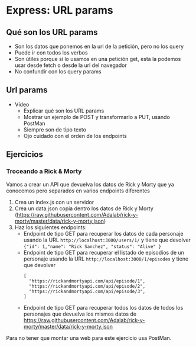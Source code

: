 # Express: URL params

## Qué son los URL params

- Son los datos que ponemos en la url de la petición, pero no los query
- Puede ir con todos los verbos
- Son útiles porque si lo usamos en una petición get, esta la podemos usar desde fetch o desde la url del navegador
- No confundir con los query params

## Url params

- Vídeo
   - Explicar qué son los URL params
   - Mostrar un ejemplo de POST y transformarlo a PUT, usando PostMan
   - Siempre son de tipo texto
   - Ojo cuidado con el orden de los endpoints

## Ejercicios

### Troceando a Rick & Morty

Vamos a crear un API que devuelva los datos de Rick y Morty que ya conocemos pero separados en varios endpoints diferentes

1. Crea un index.js con un servidor
1. Crea un data.json copia dentro los datos de Rick y Morty (https://raw.githubusercontent.com/Adalab/rick-y-morty/master/data/rick-y-morty.json)
1. Haz los siguientes endpoints:
   - Endpoint de tipo GET para recuperar los datos de cada personaje usando la URL `http://localhost:3000/users/1/` y tiene que devolver `{"id": 1,"name": "Rick Sanchez", "status": "Alive" }`
   - Endpoint de tipo GET para recuperar el listado de episodios de un personaje usando la URL `http://localhost:3000/1/episodes` y tiene que devolver
     ```
     [
       "https://rickandmortyapi.com/api/episode/1",
       "https://rickandmortyapi.com/api/episode/2",
       "https://rickandmortyapi.com/api/episode/3",
     ]
     ```
    - Endpoint de tipo GET para recuperar todos los datos de todos los personajes que devuelva los mismos datos de https://raw.githubusercontent.com/Adalab/rick-y-morty/master/data/rick-y-morty.json

Para no tener que montar una web para este ejercicio usa PostMan.
